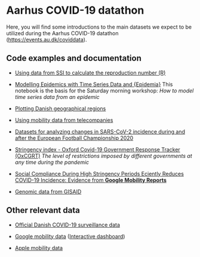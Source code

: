# Aarhus COVID-19 datathon

Here, you will find some introductions to the main datasets we expect to be utilized during the Aarhus COVID-19 datathon (<https://events.au.dk/coviddata>).

## Code examples and documentation

  - [Using data from SSI to calculate the reproduction number (R)](data/calculate-R-from-ssi-data)
  
  - [Modelling Epidemics with Time Series Data and {Epidemia}](data/timeseries_modelling_with_epidemia)
  This notebook is the basis for the Saturday morning workshop: *How to model time series data from an epidemic*

  - [Plotting Danish geographical regions](data/DK-geographical-regions/)
  
  - [Using mobility data from telecompanies](data/Mobility-telco/)

  - [Datasets for analyzing changes in SARS-CoV-2 incidence during and after the European Football Championship 2020](data/Euro2020/)
  
  - [Stringency index - Oxford Covid-19 Government Response Tracker (OxCGRT)](data/OxCGRT/)
  *The level of restrictions imposed by different governments at any time during the pandemic*
  
  - [Social Compliance During High Stringency Periods Eciently Reduces COVID-19 Incidence: Evidence from **Google Mobility Reports**](data/social-compliance/)
  
  - [Genomic data from GISAID](data/GISAID/)

  
## Other relevant data

  - [Official Danish COVID-19 surveillance data](https://covid19.ssi.dk/overvagningsdata/download-fil-med-overvaagningdata)
  
  - [Google mobility data](https://www.google.com/covid19/mobility/) 
    ([Interactive dashboard](https://datastudio.google.com/s/usF-uIdha8w))
  
  - [Apple mobility data](https://covid19.apple.com/mobility)
  
